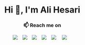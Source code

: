 <h1 align="center">Hi 👋, I'm Ali Hesari</h1>

<h3  align="center">📫 Reach me on</h3>
<p align="center">
  <a target="_blank"href="https://dev.to/alihesari"><img src="https://img.shields.io/badge/dev.to-%2312100E.svg?&style=for-the-badge&logo=dev.to&logoColor=white" /></a>&nbsp;&nbsp;&nbsp;
  <a target="_blank"href="https://medium.com/@alihesari"><img src="https://img.shields.io/badge/Medium%20-%231572B6.svg?&style=for-the-badge&logo=medium&logoColor=white" /></a>&nbsp;&nbsp;&nbsp;
  <a target="_blank"href="https://www.upwork.com/freelancers/~017985f6ce43678143"><img src="https://img.shields.io/badge/Upwork-6FDA44?&style=for-the-badge&logo=upwork&logoColor=white" /></a>&nbsp;&nbsp;&nbsp;
  <a target="_blank"href="https://www.linkedin.com/in/alihesari/"><img src="https://img.shields.io/badge/Linkedin-0A66C2?&style=for-the-badge&logo=linkedin&logoColor=white" /></a>&nbsp;&nbsp;&nbsp;
  <a target="_blank"href="https://x.com/ali__hesari"><img src="https://img.shields.io/badge/twitter-%231DA1F2.svg?&style=for-the-badge&logo=twitter&logoColor=white" /></a>&nbsp;&nbsp;&nbsp;&nbsp;
  <a href="mailto:alihesarim@gmail.com?subject=Hello%20Ali,%20From%20Github"><img src="https://img.shields.io/badge/gmail-%23D14836.svg?&style=for-the-badge&logo=gmail&logoColor=white" /></a>&nbsp;&nbsp;&nbsp;&nbsp;
</p>

